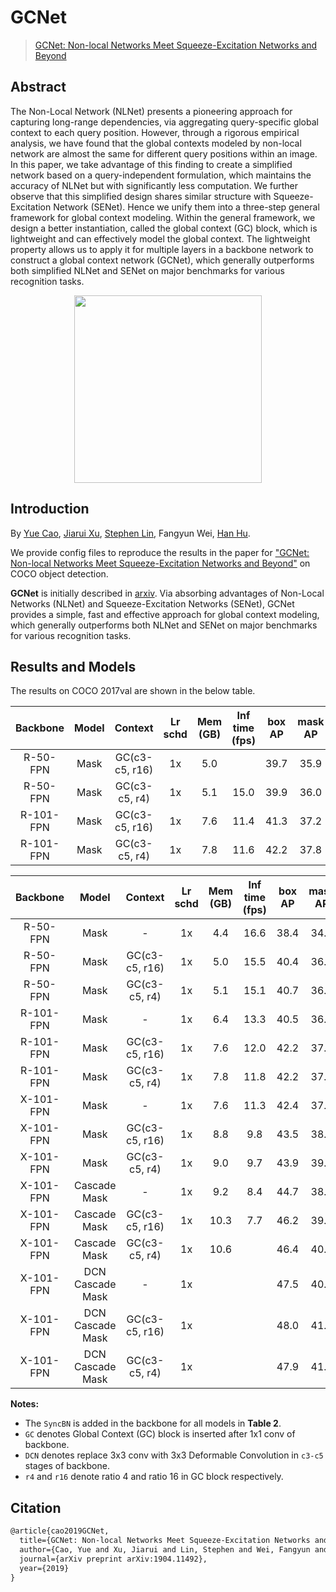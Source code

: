 # GCNet

> [GCNet: Non-local Networks Meet Squeeze-Excitation Networks and Beyond](https://arxiv.org/abs/1904.11492)

<!-- [ALGORITHM] -->

## Abstract

The Non-Local Network (NLNet) presents a pioneering approach for capturing long-range dependencies, via aggregating query-specific global context to each query position. However, through a rigorous empirical analysis, we have found that the global contexts modeled by non-local network are almost the same for different query positions within an image. In this paper, we take advantage of this finding to create a simplified network based on a query-independent formulation, which maintains the accuracy of NLNet but with significantly less computation. We further observe that this simplified design shares similar structure with Squeeze-Excitation Network (SENet). Hence we unify them into a three-step general framework for global context modeling. Within the general framework, we design a better instantiation, called the global context (GC) block, which is lightweight and can effectively model the global context. The lightweight property allows us to apply it for multiple layers in a backbone network to construct a global context network (GCNet), which generally outperforms both simplified NLNet and SENet on major benchmarks for various recognition tasks.

<div align=center>
<img src="https://user-images.githubusercontent.com/40661020/143887418-c5d2c906-d6c9-415d-bce7-c5355c20a10a.png" height="300"/>
</div>

## Introduction

By [Yue Cao](http://yue-cao.me), [Jiarui Xu](http://jerryxu.net), [Stephen Lin](https://scholar.google.com/citations?user=c3PYmxUAAAAJ&hl=en), Fangyun Wei, [Han Hu](https://sites.google.com/site/hanhushomepage/).

We provide config files to reproduce the results in the paper for
["GCNet: Non-local Networks Meet Squeeze-Excitation Networks and Beyond"](https://arxiv.org/abs/1904.11492) on COCO object detection.

**GCNet** is initially described in [arxiv](https://arxiv.org/abs/1904.11492). Via absorbing advantages of Non-Local Networks (NLNet) and Squeeze-Excitation Networks (SENet),  GCNet provides a simple, fast and effective approach for global context modeling, which generally outperforms both NLNet and SENet on major benchmarks for various recognition tasks.

## Results and Models

The results on COCO 2017val are shown in the below table.

| Backbone  | Model |    Context     | Lr schd | Mem (GB) | Inf time (fps) | box AP | mask AP |                         Config                          |                                                                                                                                                                       Download                                                                                                                                                                       |
| :-------: | :---: | :------------: | :-----: | :------: | :------------: | :----: | :-----: | :-----------------------------------------------------: | :--------------------------------------------------------------------------------------------------------------------------------------------------------------------------------------------------------------------------------------------------------------------------------------------------------------------------------------------------: |
| R-50-FPN  | Mask  | GC(c3-c5, r16) |   1x    |   5.0    |                |  39.7  |  35.9   | [config](./mask-rcnn_r50-gcb-r16-c3-c5_fpn_1x_coco.py)  | [model](https://pub-ed9ed750ddcc469da251e2d1a2cea382.r2.dev/mmdetection/v2.0/gcnet/mask_rcnn_r50_fpn_r16_gcb_c3-c5_1x_coco/mask_rcnn_r50_fpn_r16_gcb_c3-c5_1x_coco_20200515_211915-187da160.pth) \| [log](https://pub-ed9ed750ddcc469da251e2d1a2cea382.r2.dev/mmdetection/v2.0/gcnet/mask_rcnn_r50_fpn_r16_gcb_c3-c5_1x_coco/mask_rcnn_r50_fpn_r16_gcb_c3-c5_1x_coco_20200515_211915.log.json) |
| R-50-FPN  | Mask  | GC(c3-c5, r4)  |   1x    |   5.1    |      15.0      |  39.9  |  36.0   |  [config](./mask-rcnn_r50-gcb-r4-c3-c5_fpn_1x_coco.py)  |      [model](https://pub-ed9ed750ddcc469da251e2d1a2cea382.r2.dev/mmdetection/v2.0/gcnet/mask_rcnn_r50_fpn_r4_gcb_c3-c5_1x_coco/mask_rcnn_r50_fpn_r4_gcb_c3-c5_1x_coco_20200204-17235656.pth) \| [log](https://pub-ed9ed750ddcc469da251e2d1a2cea382.r2.dev/mmdetection/v2.0/gcnet/mask_rcnn_r50_fpn_r4_gcb_c3-c5_1x_coco/mask_rcnn_r50_fpn_r4_gcb_c3-c5_1x_coco_20200204_024626.log.json)       |
| R-101-FPN | Mask  | GC(c3-c5, r16) |   1x    |   7.6    |      11.4      |  41.3  |  37.2   | [config](./mask-rcnn_r101-gcb-r16-c3-c5_fpn_1x_coco.py) |  [model](https://pub-ed9ed750ddcc469da251e2d1a2cea382.r2.dev/mmdetection/v2.0/gcnet/mask_rcnn_r101_fpn_r16_gcb_c3-c5_1x_coco/mask_rcnn_r101_fpn_r16_gcb_c3-c5_1x_coco_20200205-e58ae947.pth) \| [log](https://pub-ed9ed750ddcc469da251e2d1a2cea382.r2.dev/mmdetection/v2.0/gcnet/mask_rcnn_r101_fpn_r16_gcb_c3-c5_1x_coco/mask_rcnn_r101_fpn_r16_gcb_c3-c5_1x_coco_20200205_192835.log.json)   |
| R-101-FPN | Mask  | GC(c3-c5, r4)  |   1x    |   7.8    |      11.6      |  42.2  |  37.8   | [config](./mask-rcnn_r101-gcb-r4-c3-c5_fpn_1x_coco.py)  |    [model](https://pub-ed9ed750ddcc469da251e2d1a2cea382.r2.dev/mmdetection/v2.0/gcnet/mask_rcnn_r101_fpn_r4_gcb_c3-c5_1x_coco/mask_rcnn_r101_fpn_r4_gcb_c3-c5_1x_coco_20200206-af22dc9d.pth) \| [log](https://pub-ed9ed750ddcc469da251e2d1a2cea382.r2.dev/mmdetection/v2.0/gcnet/mask_rcnn_r101_fpn_r4_gcb_c3-c5_1x_coco/mask_rcnn_r101_fpn_r4_gcb_c3-c5_1x_coco_20200206_112128.log.json)     |

| Backbone  |      Model       |    Context     | Lr schd | Mem (GB) | Inf time (fps) | box AP | mask AP |                                          Config                                          |                                                                                                                                                                                                                                                             Download                                                                                                                                                                                                                                                             |
| :-------: | :--------------: | :------------: | :-----: | :------: | :------------: | :----: | :-----: | :--------------------------------------------------------------------------------------: | :------------------------------------------------------------------------------------------------------------------------------------------------------------------------------------------------------------------------------------------------------------------------------------------------------------------------------------------------------------------------------------------------------------------------------------------------------------------------------------------------------------------------------: |
| R-50-FPN  |       Mask       |       -        |   1x    |   4.4    |      16.6      |  38.4  |  34.6   |                     [config](./mask-rcnn_r50-syncbn_fpn_1x_coco.py)                      |                                                                                      [model](https://pub-ed9ed750ddcc469da251e2d1a2cea382.r2.dev/mmdetection/v2.0/gcnet/mask_rcnn_r50_fpn_syncbn-backbone_1x_coco/mask_rcnn_r50_fpn_syncbn-backbone_1x_coco_20200202-bb3eb55c.pth) \| [log](https://pub-ed9ed750ddcc469da251e2d1a2cea382.r2.dev/mmdetection/v2.0/gcnet/mask_rcnn_r50_fpn_syncbn-backbone_1x_coco/mask_rcnn_r50_fpn_syncbn-backbone_1x_coco_20200202_214122.log.json)                                                                                       |
| R-50-FPN  |       Mask       | GC(c3-c5, r16) |   1x    |   5.0    |      15.5      |  40.4  |  36.2   |              [config](./mask-rcnn_r50-syncbn-gcb-r16-c3-c5_fpn_1x_coco.py)               |                                                          [model](https://pub-ed9ed750ddcc469da251e2d1a2cea382.r2.dev/mmdetection/v2.0/gcnet/mask_rcnn_r50_fpn_syncbn-backbone_r16_gcb_c3-c5_1x_coco/mask_rcnn_r50_fpn_syncbn-backbone_r16_gcb_c3-c5_1x_coco_20200202-587b99aa.pth) \| [log](https://pub-ed9ed750ddcc469da251e2d1a2cea382.r2.dev/mmdetection/v2.0/gcnet/mask_rcnn_r50_fpn_syncbn-backbone_r16_gcb_c3-c5_1x_coco/mask_rcnn_r50_fpn_syncbn-backbone_r16_gcb_c3-c5_1x_coco_20200202_174907.log.json)                                                           |
| R-50-FPN  |       Mask       | GC(c3-c5, r4)  |   1x    |   5.1    |      15.1      |  40.7  |  36.5   |               [config](./mask-rcnn_r50-syncbn-gcb-r4-c3-c5_fpn_1x_coco.py)               |                                                            [model](https://pub-ed9ed750ddcc469da251e2d1a2cea382.r2.dev/mmdetection/v2.0/gcnet/mask_rcnn_r50_fpn_syncbn-backbone_r4_gcb_c3-c5_1x_coco/mask_rcnn_r50_fpn_syncbn-backbone_r4_gcb_c3-c5_1x_coco_20200202-50b90e5c.pth) \| [log](https://pub-ed9ed750ddcc469da251e2d1a2cea382.r2.dev/mmdetection/v2.0/gcnet/mask_rcnn_r50_fpn_syncbn-backbone_r4_gcb_c3-c5_1x_coco/mask_rcnn_r50_fpn_syncbn-backbone_r4_gcb_c3-c5_1x_coco_20200202_085547.log.json)                                                             |
| R-101-FPN |       Mask       |       -        |   1x    |   6.4    |      13.3      |  40.5  |  36.3   |                     [config](./mask-rcnn_r101-syncbn_fpn_1x_coco.py)                     |                                                                                    [model](https://pub-ed9ed750ddcc469da251e2d1a2cea382.r2.dev/mmdetection/v2.0/gcnet/mask_rcnn_r101_fpn_syncbn-backbone_1x_coco/mask_rcnn_r101_fpn_syncbn-backbone_1x_coco_20200210-81658c8a.pth) \| [log](https://pub-ed9ed750ddcc469da251e2d1a2cea382.r2.dev/mmdetection/v2.0/gcnet/mask_rcnn_r101_fpn_syncbn-backbone_1x_coco/mask_rcnn_r101_fpn_syncbn-backbone_1x_coco_20200210_220422.log.json)                                                                                     |
| R-101-FPN |       Mask       | GC(c3-c5, r16) |   1x    |   7.6    |      12.0      |  42.2  |  37.8   |              [config](./mask-rcnn_r101-syncbn-gcb-r16-c3-c5_fpn_1x_coco.py)              |                                                        [model](https://pub-ed9ed750ddcc469da251e2d1a2cea382.r2.dev/mmdetection/v2.0/gcnet/mask_rcnn_r101_fpn_syncbn-backbone_r16_gcb_c3-c5_1x_coco/mask_rcnn_r101_fpn_syncbn-backbone_r16_gcb_c3-c5_1x_coco_20200207-945e77ca.pth) \| [log](https://pub-ed9ed750ddcc469da251e2d1a2cea382.r2.dev/mmdetection/v2.0/gcnet/mask_rcnn_r101_fpn_syncbn-backbone_r16_gcb_c3-c5_1x_coco/mask_rcnn_r101_fpn_syncbn-backbone_r16_gcb_c3-c5_1x_coco_20200207_015330.log.json)                                                         |
| R-101-FPN |       Mask       | GC(c3-c5, r4)  |   1x    |   7.8    |      11.8      |  42.2  |  37.8   |              [config](./mask-rcnn_r101-syncbn-gcb-r4-c3-c5_fpn_1x_coco.py)               |                                                          [model](https://pub-ed9ed750ddcc469da251e2d1a2cea382.r2.dev/mmdetection/v2.0/gcnet/mask_rcnn_r101_fpn_syncbn-backbone_r4_gcb_c3-c5_1x_coco/mask_rcnn_r101_fpn_syncbn-backbone_r4_gcb_c3-c5_1x_coco_20200206-8407a3f0.pth) \| [log](https://pub-ed9ed750ddcc469da251e2d1a2cea382.r2.dev/mmdetection/v2.0/gcnet/mask_rcnn_r101_fpn_syncbn-backbone_r4_gcb_c3-c5_1x_coco/mask_rcnn_r101_fpn_syncbn-backbone_r4_gcb_c3-c5_1x_coco_20200206_142508.log.json)                                                           |
| X-101-FPN |       Mask       |       -        |   1x    |   7.6    |      11.3      |  42.4  |  37.7   |                  [config](./mask-rcnn_x101-32x4d-syncbn_fpn_1x_coco.py)                  |                                                                        [model](https://pub-ed9ed750ddcc469da251e2d1a2cea382.r2.dev/mmdetection/v2.0/gcnet/mask_rcnn_x101_32x4d_fpn_syncbn-backbone_1x_coco/mask_rcnn_x101_32x4d_fpn_syncbn-backbone_1x_coco_20200211-7584841c.pth) \| [log](https://pub-ed9ed750ddcc469da251e2d1a2cea382.r2.dev/mmdetection/v2.0/gcnet/mask_rcnn_x101_32x4d_fpn_syncbn-backbone_1x_coco/mask_rcnn_x101_32x4d_fpn_syncbn-backbone_1x_coco_20200211_054326.log.json)                                                                         |
| X-101-FPN |       Mask       | GC(c3-c5, r16) |   1x    |   8.8    |      9.8       |  43.5  |  38.6   |           [config](./mask-rcnn_x101-32x4d-syncbn-gcb-r16-c3-c5_fpn_1x_coco.py)           |                                            [model](https://pub-ed9ed750ddcc469da251e2d1a2cea382.r2.dev/mmdetection/v2.0/gcnet/mask_rcnn_x101_32x4d_fpn_syncbn-backbone_r16_gcb_c3-c5_1x_coco/mask_rcnn_x101_32x4d_fpn_syncbn-backbone_r16_gcb_c3-c5_1x_coco_20200211-cbed3d2c.pth) \| [log](https://pub-ed9ed750ddcc469da251e2d1a2cea382.r2.dev/mmdetection/v2.0/gcnet/mask_rcnn_x101_32x4d_fpn_syncbn-backbone_r16_gcb_c3-c5_1x_coco/mask_rcnn_x101_32x4d_fpn_syncbn-backbone_r16_gcb_c3-c5_1x_coco_20200211_164715.log.json)                                             |
| X-101-FPN |       Mask       | GC(c3-c5, r4)  |   1x    |   9.0    |      9.7       |  43.9  |  39.0   |           [config](./mask-rcnn_x101-32x4d-syncbn-gcb-r4-c3-c5_fpn_1x_coco.py)            |                                              [model](https://pub-ed9ed750ddcc469da251e2d1a2cea382.r2.dev/mmdetection/v2.0/gcnet/mask_rcnn_x101_32x4d_fpn_syncbn-backbone_r4_gcb_c3-c5_1x_coco/mask_rcnn_x101_32x4d_fpn_syncbn-backbone_r4_gcb_c3-c5_1x_coco_20200212-68164964.pth) \| [log](https://pub-ed9ed750ddcc469da251e2d1a2cea382.r2.dev/mmdetection/v2.0/gcnet/mask_rcnn_x101_32x4d_fpn_syncbn-backbone_r4_gcb_c3-c5_1x_coco/mask_rcnn_x101_32x4d_fpn_syncbn-backbone_r4_gcb_c3-c5_1x_coco_20200212_070942.log.json)                                               |
| X-101-FPN |   Cascade Mask   |       -        |   1x    |   9.2    |      8.4       |  44.7  |  38.6   |              [config](./cascade-mask-rcnn_x101-32x4d-syncbn_fpn_1x_coco.py)              |                                                        [model](https://pub-ed9ed750ddcc469da251e2d1a2cea382.r2.dev/mmdetection/v2.0/gcnet/cascade_mask_rcnn_x101_32x4d_fpn_syncbn-backbone_1x_coco/cascade_mask_rcnn_x101_32x4d_fpn_syncbn-backbone_1x_coco_20200310-d5ad2a5e.pth) \| [log](https://pub-ed9ed750ddcc469da251e2d1a2cea382.r2.dev/mmdetection/v2.0/gcnet/cascade_mask_rcnn_x101_32x4d_fpn_syncbn-backbone_1x_coco/cascade_mask_rcnn_x101_32x4d_fpn_syncbn-backbone_1x_coco_20200310_115217.log.json)                                                         |
| X-101-FPN |   Cascade Mask   | GC(c3-c5, r16) |   1x    |   10.3   |      7.7       |  46.2  |  39.7   |       [config](./cascade-mask-rcnn_x101-32x4d-syncbn-r16-gcb-c3-c5_fpn_1x_coco.py)       |                            [model](https://pub-ed9ed750ddcc469da251e2d1a2cea382.r2.dev/mmdetection/v2.0/gcnet/cascade_mask_rcnn_x101_32x4d_fpn_syncbn-backbone_r16_gcb_c3-c5_1x_coco/cascade_mask_rcnn_x101_32x4d_fpn_syncbn-backbone_r16_gcb_c3-c5_1x_coco_20200211-10bf2463.pth) \| [log](https://pub-ed9ed750ddcc469da251e2d1a2cea382.r2.dev/mmdetection/v2.0/gcnet/cascade_mask_rcnn_x101_32x4d_fpn_syncbn-backbone_r16_gcb_c3-c5_1x_coco/cascade_mask_rcnn_x101_32x4d_fpn_syncbn-backbone_r16_gcb_c3-c5_1x_coco_20200211_184154.log.json)                             |
| X-101-FPN |   Cascade Mask   | GC(c3-c5, r4)  |   1x    |   10.6   |                |  46.4  |  40.1   |       [config](./cascade-mask-rcnn_x101-32x4d-syncbn-r4-gcb-c3-c5_fpn_1x_coco.py)        |                           [model](https://pub-ed9ed750ddcc469da251e2d1a2cea382.r2.dev/mmdetection/v2.0/gcnet/cascade_mask_rcnn_x101_32x4d_fpn_syncbn-backbone_r4_gcb_c3-c5_1x_coco/cascade_mask_rcnn_x101_32x4d_fpn_syncbn-backbone_r4_gcb_c3-c5_1x_coco_20200703_180653-ed035291.pth) \| [log](https://pub-ed9ed750ddcc469da251e2d1a2cea382.r2.dev/mmdetection/v2.0/gcnet/cascade_mask_rcnn_x101_32x4d_fpn_syncbn-backbone_r4_gcb_c3-c5_1x_coco/cascade_mask_rcnn_x101_32x4d_fpn_syncbn-backbone_r4_gcb_c3-c5_1x_coco_20200703_180653.log.json)                           |
| X-101-FPN | DCN Cascade Mask |       -        |   1x    |          |                |  47.5  |  40.9   |        [config](./cascade-mask-rcnn_x101-32x4d-syncbn-dconv-c3-c5_fpn_1x_coco.py)        |                             [model](https://pub-ed9ed750ddcc469da251e2d1a2cea382.r2.dev/mmdetection/v2.0/gcnet/cascade_mask_rcnn_x101_32x4d_fpn_syncbn-backbone_dconv_c3-c5_1x_coco/cascade_mask_rcnn_x101_32x4d_fpn_syncbn-backbone_dconv_c3-c5_1x_coco_20210615_211019-abbc39ea.pth) \| [log](https://pub-ed9ed750ddcc469da251e2d1a2cea382.r2.dev/mmdetection/v2.0/gcnet/cascade_mask_rcnn_x101_32x4d_fpn_syncbn-backbone_dconv_c3-c5_1x_coco/cascade_mask_rcnn_x101_32x4d_fpn_syncbn-backbone_dconv_c3-c5_1x_coco_20210615_211019.log.json)                             |
| X-101-FPN | DCN Cascade Mask | GC(c3-c5, r16) |   1x    |          |                |  48.0  |  41.3   | [config](./cascade-mask-rcnn_x101-32x4d-syncbn-dconv-c3-c5-r16-gcb-c3-c5_fpn_1x_coco.py) | [model](https://pub-ed9ed750ddcc469da251e2d1a2cea382.r2.dev/mmdetection/v2.0/gcnet/cascade_mask_rcnn_x101_32x4d_fpn_syncbn-backbone_dconv_c3-c5_r16_gcb_c3-c5_1x_coco/cascade_mask_rcnn_x101_32x4d_fpn_syncbn-backbone_dconv_c3-c5_r16_gcb_c3-c5_1x_coco_20210615_215648-44aa598a.pth) \| [log](https://pub-ed9ed750ddcc469da251e2d1a2cea382.r2.dev/mmdetection/v2.0/gcnet/cascade_mask_rcnn_x101_32x4d_fpn_syncbn-backbone_dconv_c3-c5_r16_gcb_c3-c5_1x_coco/cascade_mask_rcnn_x101_32x4d_fpn_syncbn-backbone_dconv_c3-c5_r16_gcb_c3-c5_1x_coco_20210615_215648.log.json) |
| X-101-FPN | DCN Cascade Mask | GC(c3-c5, r4)  |   1x    |          |                |  47.9  |  41.1   | [config](./cascade-mask-rcnn_x101-32x4d-syncbn-dconv-c3-c5-r4-gcb-c3-c5_fpn_1x_coco.py)  |   [model](https://pub-ed9ed750ddcc469da251e2d1a2cea382.r2.dev/mmdetection/v2.0/gcnet/cascade_mask_rcnn_x101_32x4d_fpn_syncbn-backbone_dconv_c3-c5_r4_gcb_c3-c5_1x_coco/cascade_mask_rcnn_x101_32x4d_fpn_syncbn-backbone_dconv_c3-c5_r4_gcb_c3-c5_1x_coco_20210615_161851-720338ec.pth) \| [log](https://pub-ed9ed750ddcc469da251e2d1a2cea382.r2.dev/mmdetection/v2.0/gcnet/cascade_mask_rcnn_x101_32x4d_fpn_syncbn-backbone_dconv_c3-c5_r4_gcb_c3-c5_1x_coco/cascade_mask_rcnn_x101_32x4d_fpn_syncbn-backbone_dconv_c3-c5_r4_gcb_c3-c5_1x_coco_20210615_161851.log.json)   |

**Notes:**

- The `SyncBN` is added in the backbone for all models in **Table 2**.
- `GC` denotes Global Context (GC) block is inserted after 1x1 conv of backbone.
- `DCN` denotes replace 3x3 conv with 3x3 Deformable Convolution in `c3-c5` stages of backbone.
- `r4` and `r16` denote ratio 4 and ratio 16 in GC block respectively.

## Citation

```latex
@article{cao2019GCNet,
  title={GCNet: Non-local Networks Meet Squeeze-Excitation Networks and Beyond},
  author={Cao, Yue and Xu, Jiarui and Lin, Stephen and Wei, Fangyun and Hu, Han},
  journal={arXiv preprint arXiv:1904.11492},
  year={2019}
}
```
